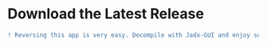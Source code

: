 # Download the Latest Release
```diff
! Reversing this app is very easy. Decompile with Jadx-GUI and enjoy solving this CTF.
```
